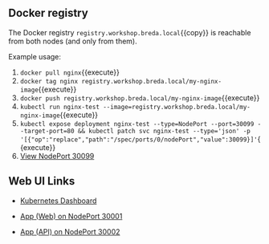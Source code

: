 ## Docker registry

The Docker registry `registry.workshop.breda.local`{{copy}} is reachable from both nodes (and only from them).

Example usage:
1. `docker pull nginx`{{execute}}
1. `docker tag nginx registry.workshop.breda.local/my-nginx-image`{{execute}}
1. `docker push registry.workshop.breda.local/my-nginx-image`{{execute}}
1. `kubectl run nginx-test --image=registry.workshop.breda.local/my-nginx-image`{{execute}}
1. `kubectl expose deployment nginx-test --type=NodePort --port=30099 --target-port=80 && kubectl patch svc nginx-test --type='json' -p '[{"op":"replace","path":"/spec/ports/0/nodePort","value":30099}]'`{{execute}}
1. [View NodePort 30099](https://[[HOST_SUBDOMAIN]]-30099-[[KATACODA_HOST]].environments.katacoda.com/)


## Web UI Links

- [Kubernetes Dashboard](https://[[HOST_SUBDOMAIN]]-30080-[[KATACODA_HOST]].environments.katacoda.com/)

- [App (Web) on NodePort 30001](https://[[HOST_SUBDOMAIN]]-30001-[[KATACODA_HOST]].environments.katacoda.com/)

- [App (API) on NodePort 30002](https://[[HOST_SUBDOMAIN]]-30002-[[KATACODA_HOST]].environments.katacoda.com/)
